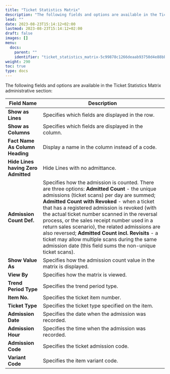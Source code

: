 ```yaml
---
title: "Ticket Statistics Matrix"
description: "The following fields and options are available in the Ticket Statistics Matrix administrative section."
lead: ""
date: 2023-08-23T15:14:12+02:00
lastmod: 2023-08-23T15:14:12+02:00
draft: false
images: []
menu:
  docs:
    parent: ""
    identifier: "ticket_statistics_matrix-5c99878c1266deaab93750d4e88bb9ac"
weight: 290
toc: true
type: docs
---
```


The following fields and options are available in the Ticket Statistics Matrix administrative section:

| Field Name      | Description |
| ----------- | ----------- |
| **Show as Lines** | Specifies which fields are displayed in the row. |
| **Show as Columns** | Specifies which fields are displayed in the column. |
| **Fact Name As Column Heading** | Display a name in the column instead of a code. |
| **Hide Lines having Zero Admitted** | Hide Lines with no admittance. | 
| **Admission Count Def.** | Specifies how the admission is counted. There are three options: **Admitted Count** - the unique admissions (ticket scans) per day are summed; **Admitted Count with Revoked** - when a ticket that has a registered admission is revoked (with the actual ticket number scanned in the reversal process, or the sales receipt number used in a return sales scenario), the related admissions are also reversed; **Admitted Count incl. Revisits** - a ticket may allow multiple scans during the same admission date (this field sums the non-unique ticket scans). | 
| **Show Value As** | Specifies how the admission count value in the matrix is displayed. |
| **View By** | Specifies how the matrix is viewed. |
| **Trend Period Type** | Specifies the trend period type. |
| **Item No.** | Specifies the ticket item number. |
| **Ticket Type** | Specifies the ticket type specified on the item. | 
| **Admission Date** | Specifies the date when the admission was recorded. |
| **Admission Hour** | Specifies the time when the admission was recorded. |
| **Admission Code** | Specifies the ticket admission code. |
| **Variant Code** | Specifies the item variant code. |